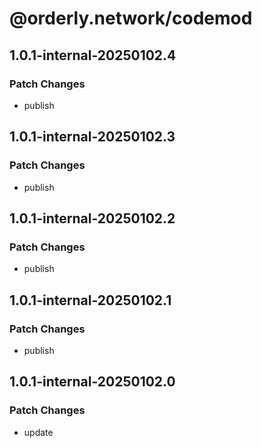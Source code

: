 # @orderly.network/codemod

## 1.0.1-internal-20250102.4

### Patch Changes

- publish

## 1.0.1-internal-20250102.3

### Patch Changes

- publish

## 1.0.1-internal-20250102.2

### Patch Changes

- publish

## 1.0.1-internal-20250102.1

### Patch Changes

- publish

## 1.0.1-internal-20250102.0

### Patch Changes

- update
